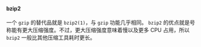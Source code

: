 #### bzip2

一个 `gzip` 的替代品就是 `bzip2(1)`，与 `gzip` 功能几乎相同。 `bzip2` 的优点就是号称能有更大压缩强度。不过，更大压缩强度意味着慢以及更多 CPU 占用，所以 `bzip2` 一般比其他压缩工具耗时更长。
